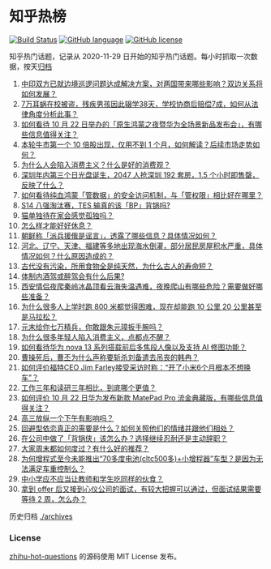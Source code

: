 # 知乎热榜
[![Build Status](https://github.com/ToWeLong/zhihu-hot-questions/workflows/CI/badge.svg)](https://github.com/ToWeLong/zhihu-hot-questions/actions)
[![GitHub language](https://img.shields.io/badge/language-golang-orange.svg)](https://golang.org/)
[![GitHub license](https://img.shields.io/github/license/ToWeLong/zhihu-hot-questions)](https://github.com/ToWeLong/zhihu-hot-questions/blob/main/LICENSE)

知乎热门话题，记录从 2020-11-29 日开始的知乎热门话题。每小时抓取一次数据，按天[归档](./archives)

<!-- BEGIN -->

1. [中印双方已就边境巡逻问题达成解决方案，对两国带来哪些影响？双边关系将如何发展？](https://www.zhihu.com/question/1689801463)
1. [7万耳蜗在校被盗，残疾男孩因此辍学38天，学校协商后赔偿7成，如何从法律角度分析此事？](https://www.zhihu.com/question/1564125892)
1. [如何看待 10 月 22 日举办的「原生鸿蒙之夜暨华为全场景新品发布会」，有哪些信息值得关注？](https://www.zhihu.com/question/1719725295)
1. [本轮牛市第一个 10 倍股出现，仅用不到 1 个月，如何解读？后续市场走势如何？](https://www.zhihu.com/question/1655581025)
1. [为什么人会陷入消费主义？什么是好的消费观？](https://www.zhihu.com/question/1555233324)
1. [深圳年内第三个日光盘诞生，2047 人抢深圳 192 套房，1.5 个小时即售罄，反映了什么？](https://www.zhihu.com/question/1452647258)
1. [如何看待纯血鸿蒙「管数据」的安全访问机制，与「管权限」相比好在哪里？](https://www.zhihu.com/question/1709395528)
1. [S14 八强淘汰赛，TES 输真的该「BP」背锅吗?](https://www.zhihu.com/question/1656754823)
1. [猫单独待在家会感觉孤独吗？](https://www.zhihu.com/question/1503611840)
1. [怎么样才能好好休息？](https://www.zhihu.com/question/1323438006)
1. [朝鲜称「派兵援俄是谣言」，透露了哪些信息？具体情况如何？](https://www.zhihu.com/question/1686269453)
1. [河北、辽宁、天津、福建等多地出现海水倒灌，部分居民房屋积水严重，具体情况如何？什么原因造成的？](https://www.zhihu.com/question/1569066426)
1. [古代没有污染，所用食物全是纯天然，为什么古人的寿命短？](https://www.zhihu.com/question/501456435)
1. [体制内酒驾或醉驾会有什么后果?](https://www.zhihu.com/question/657785817)
1. [西安情侣夜爬秦岭冰晶顶看云海失温遇难，夜晚爬山有哪些危险？需要做好哪些准备？](https://www.zhihu.com/question/1572793145)
1. [为什么很多人上学时跑 800 米都觉得困难，现在却能跑 10 公里 20 公里甚至是马拉松​？](https://www.zhihu.com/question/665793098)
1. [元末给你七万精兵，你敢跟朱元璋扳手腕吗？](https://www.zhihu.com/question/962379166)
1. [为什么很多年轻人陷入消费主义，点都点不醒？](https://www.zhihu.com/question/452579557)
1. [如何看待华为 nova 13 系列搭载前后多焦段人像以及支持 AI 修图功能？](https://www.zhihu.com/question/1663398633)
1. [曹操死后，曹丕为什么声称要斩杀刘备遣去吊丧的韩冉？](https://www.zhihu.com/question/59268286)
1. [如何评价福特CEO Jim Farley接受采访时称：“开了小米6个月根本不想换车”？](https://www.zhihu.com/question/1685650373)
1. [工作三年和读研三年相比，到底哪个更值？](https://www.zhihu.com/question/655340951)
1. [如何评价 10 月 22 日华为发布新款 MatePad Pro 流金典藏版，有哪些信息值得关注？](https://www.zhihu.com/question/1663980471)
1. [高三放纵一个下午有影响吗？](https://www.zhihu.com/question/1401125505)
1. [回避型依恋真正的需要是什么？如何关照他们的情绪并跟他们相处？](https://www.zhihu.com/question/671400718)
1. [在公司中做了「背锅侠」该怎么办？选择继续忍耐还是主动辞职？](https://www.zhihu.com/question/852869784)
1. [大家周末都如何度过？有什么好的推荐？](https://www.zhihu.com/question/666061785)
1. [为何增程式至今未能推出“70多度电池(cltc500多)+小增程器”车型？是因为无法满足车重控制么？](https://www.zhihu.com/question/1548928552)
1. [中小学应不应当让教师和学生吃同样的伙食？](https://www.zhihu.com/question/1398272255)
1. [拿到 offer 后又接到心仪公司的面试，有较大把握可以通过，但面试结果需要等待 2 周，怎么办？](https://www.zhihu.com/question/1313049252)

<!-- END -->

历史归档 [./archives](./archives)


### License
[zhihu-hot-questions](https://github.com/towelong/zhihu-hot-questions) 的源码使用 MIT License 发布。